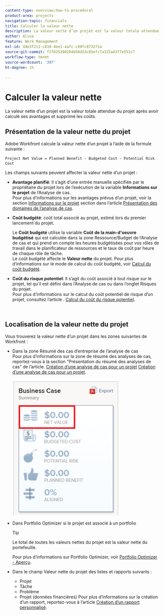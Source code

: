 ```yaml
---
content-type: overview;how-to-procedural
product-area: projects
navigation-topic: financials
title: Calculer la valeur nette
description: La valeur nette d’un projet est la valeur totale attendue du projet après avoir calculé ses avantages et supprimé les coûts.
author: Alina
feature: Work Management
exl-id: 44e3f211-c816-4ee1-aafc-c40fc8732f1a
source-git-commit: f2f825280204b56d2dc85efc7a315a4377e551c7
workflow-type: tm+mt
source-wordcount: '397'
ht-degree: 1%

---
```


# Calculer la valeur nette

La valeur nette d’un projet est la valeur totale attendue du projet après avoir calculé ses avantages et supprimé les coûts. 

## Présentation de la valeur nette du projet

Adobe Workfront calcule la valeur nette d’un projet à l’aide de la formule suivante : 

```
Project Net Value = Planned Benefit - Budgeted Cost - Potential Risk Cost
```

Les champs suivants peuvent affecter la valeur nette d’un projet :

* **Avantage planifié**: Il s’agit d’une entrée manuelle spécifiée par le propriétaire du projet lors de l’exécution de la variable **Informations sur le projet** de l’Analyse de cas.\
   Pour plus d’informations sur les avantages prévus d’un projet, voir la section [Informations sur le projet](../../../manage-work/projects/define-a-business-case/areas-of-business-case.md#project-info) section dans l’article [Présentation des domaines de l’analyse de cas](../../../manage-work/projects/define-a-business-case/areas-of-business-case.md).

* **Coût budgété**: coût total associé au projet, estimé lors du premier lancement du projet.

   Le **Coût budgété** utilise la variable **Coût de la main-d&#39;oeuvre budgétisé** qui est calculée dans la zone Ressource/Budget de l’Analyse de cas et qui prend en compte les heures budgétisées pour vos rôles de travail dans le planificateur de ressources et le taux de coût par heure de chaque rôle de tâche.\
   Le coût budgété affecte le **Valeur nette** du projet. Pour plus d’informations sur le mode de calcul du coût budgété, voir [Calcul du coût budgété](../../../manage-work/projects/project-finances/budgeted-cost.md).

* **Coût du risque potentiel**: Il s’agit du coût associé à tout risque sur le projet, tel qu’il est défini dans l’Analyse de cas ou dans l’onglet Risques du projet.\
   Pour plus d’informations sur le calcul du coût potentiel de risque d’un projet, consultez l’article . [Calcul du coût du risque potentiel](../../../manage-work/projects/project-finances/potential-risk-cost.md).

    

## Localisation de la valeur nette du projet

Vous trouverez la valeur nette d’un projet dans les zones suivantes de Workfront :

* Dans la zone Résumé des cas d’entreprise de l’analyse de cas \
   Pour plus d’informations sur la zone de résumé des analyses de cas, reportez-vous à la section &quot;Présentation du résumé des analyses de cas&quot; de l’article. [Création d’une analyse de cas pour un projet](../../../manage-work/projects/define-a-business-case/create-business-case.md) [Création d’une analyse de cas pour un projet](../../../manage-work/projects/define-a-business-case/create-business-case.md).

   ![](assets/net-value-on-business-case-summary-highlighted-350x444.png)

* Dans Portfolio Optimizer si le projet est associé à un portfolio

   >[!TIP]
   >
   >Le total de toutes les valeurs nettes du projet est la valeur nette du portefeuille.

   Pour plus d’informations sur Portfolio Optimizer, voir [Portfolio Optimizer - Aperçu](../../../manage-work/portfolios/portfolio-optimizer/portfolio-optimizer-overview.md).

* Dans le champ Valeur nette du projet des listes et rapports suivants :

   * Projet
   * Tâche
   * Problème
   * Projet (données financières)
   Pour plus d’informations sur la création d’un rapport, reportez-vous à l’article [Création d’un rapport personnalisé](../../../reports-and-dashboards/reports/creating-and-managing-reports/create-custom-report.md).
